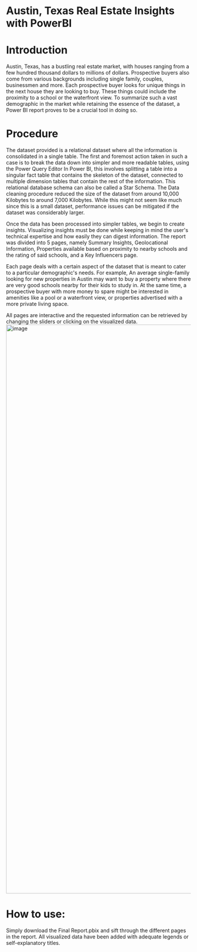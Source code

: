 # Austin, Texas Real Estate Insights with PowerBI

# Introduction
Austin, Texas, has a bustling real estate market, with houses ranging from a few hundred thousand dollars to millions of dollars.
Prospective buyers also come from various backgrounds including single family, couples, businessmen and more. Each prospective buyer looks for unique things in the next house they are looking to buy. These things could include the proximity to a school or the waterfront view.
To summarize such a vast demographic in the market while retaining the essence of the dataset, a Power BI report proves to be a crucial tool in doing so.

# Procedure
The dataset provided is a relational dataset where all the information is consolidated in a single table.
The first and foremost action taken in such a case is to break the data down into simpler and more readable tables, using the Power Query Editor
In Power BI, this involves splitting a table into a singular fact table that contains the skeleton of the dataset, connected to multiple dimension tables that contain the rest of the information.
This relational database schema can also be called a Star Schema.
The Data cleaning procedure reduced the size of the dataset from around 10,000 Kilobytes to around 7,000 Kilobytes. While this might not seem like much since this is a small dataset, performance issues can be mitigated if the dataset was considerably larger.

Once the data has been processed into simpler tables, we begin to create insights. Visualizing insights must be done while keeping in mind the user's technical expertise and how easily they can digest information.
The report was divided into 5 pages, namely Summary Insights, Geolocational Information, Properties available based on proximity to nearby schools and the rating of said schools, and a Key Influencers page.

Each page deals with a certain aspect of the dataset that is meant to cater to a particular demographic's needs. For example, An average single-family looking for new properties in Austin may want to buy a property where there are very good schools nearby for their kids to study in.
At the same time, a prospective buyer with more money to spare might be interested in amenities like a pool or a waterfront view, or properties advertised with a more private living space.

All pages are interactive and the requested information can be retrieved by changing the sliders or clicking on the visualized data.
<img width="1550" alt="image" src="https://github.com/user-attachments/assets/47f4244c-44db-434e-b07a-c6c839398440">

# How to use:
Simply download the Final Report.pbix and sift through the different pages in the report.
All visualized data have been added with adequate legends or self-explanatory titles.
